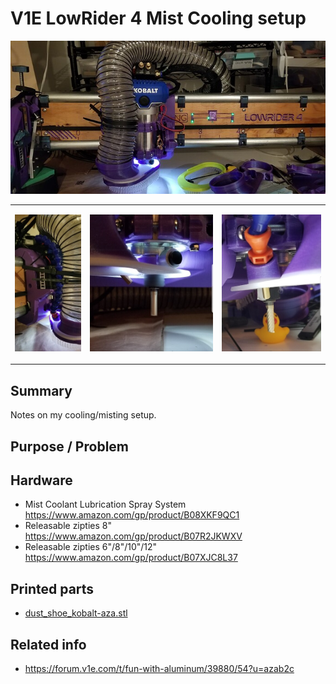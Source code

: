 # V1E LowRider 4 Mist Cooling setup

![alt text](img/irl-mist-spray-overview.png)

<table><tr>
<td>

![alt text](img/irl-mist-spray-side.png)

</td><td>

![alt text](img/irl-mist-spray-nozzle.png)

</td><td>

![alt text](img/irl-mist-spray-nozzle-2.png)

</td></tr></table>

## Summary

Notes on my cooling/misting setup.

## Purpose / Problem

## Hardware

- Mist Coolant Lubrication Spray System https://www.amazon.com/gp/product/B08XKF9QC1
- Releasable zipties 8" https://www.amazon.com/gp/product/B07R2JKWXV
- Releasable zipties 6"/8"/10"/12" https://www.amazon.com/gp/product/B07XJC8L37

## Printed parts

- [dust_shoe_kobalt-aza.stl](./dust_shoe_kobalt-aza.stl)

## Related info

- https://forum.v1e.com/t/fun-with-aluminum/39880/54?u=azab2c
